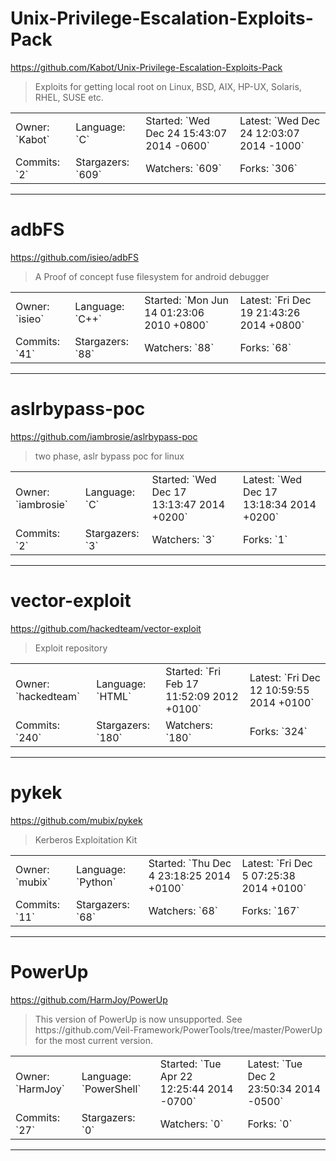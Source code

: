 # Unix-Privilege-Escalation-Exploits-Pack

https://github.com/Kabot/Unix-Privilege-Escalation-Exploits-Pack
<blockquote>
Exploits for getting local root on Linux, BSD, AIX, HP-UX, Solaris, RHEL, SUSE etc.
</blockquote>

<table>
<tr><td>Owner: `Kabot`</td>
    <td>Language: `C`</td>
    <td>Started: `Wed Dec 24 15:43:07 2014 -0600`</td>
    <td>Latest: `Wed Dec 24 12:03:07 2014 -1000`</td></tr>
<tr><td>Commits: `2`</td>
    <td>Stargazers: `609`</td>
    <td>Watchers: `609`</td>
    <td>Forks: `306`</td></tr>
</table>

---

# adbFS

https://github.com/isieo/adbFS
<blockquote>
A Proof of concept fuse filesystem for android debugger
</blockquote>

<table>
<tr><td>Owner: `isieo`</td>
    <td>Language: `C++`</td>
    <td>Started: `Mon Jun 14 01:23:06 2010 +0800`</td>
    <td>Latest: `Fri Dec 19 21:43:26 2014 +0800`</td></tr>
<tr><td>Commits: `41`</td>
    <td>Stargazers: `88`</td>
    <td>Watchers: `88`</td>
    <td>Forks: `68`</td></tr>
</table>

---

# aslrbypass-poc

https://github.com/iambrosie/aslrbypass-poc
<blockquote>
two phase, aslr bypass poc for linux
</blockquote>

<table>
<tr><td>Owner: `iambrosie`</td>
    <td>Language: `C`</td>
    <td>Started: `Wed Dec 17 13:13:47 2014 +0200`</td>
    <td>Latest: `Wed Dec 17 13:18:34 2014 +0200`</td></tr>
<tr><td>Commits: `2`</td>
    <td>Stargazers: `3`</td>
    <td>Watchers: `3`</td>
    <td>Forks: `1`</td></tr>
</table>

---

# vector-exploit

https://github.com/hackedteam/vector-exploit
<blockquote>
Exploit repository
</blockquote>

<table>
<tr><td>Owner: `hackedteam`</td>
    <td>Language: `HTML`</td>
    <td>Started: `Fri Feb 17 11:52:09 2012 +0100`</td>
    <td>Latest: `Fri Dec 12 10:59:55 2014 +0100`</td></tr>
<tr><td>Commits: `240`</td>
    <td>Stargazers: `180`</td>
    <td>Watchers: `180`</td>
    <td>Forks: `324`</td></tr>
</table>

---

# pykek

https://github.com/mubix/pykek
<blockquote>
Kerberos Exploitation Kit
</blockquote>

<table>
<tr><td>Owner: `mubix`</td>
    <td>Language: `Python`</td>
    <td>Started: `Thu Dec 4 23:18:25 2014 +0100`</td>
    <td>Latest: `Fri Dec 5 07:25:38 2014 +0100`</td></tr>
<tr><td>Commits: `11`</td>
    <td>Stargazers: `68`</td>
    <td>Watchers: `68`</td>
    <td>Forks: `167`</td></tr>
</table>

---

# PowerUp

https://github.com/HarmJoy/PowerUp
<blockquote>
This version of PowerUp is now unsupported. See https://github.com/Veil-Framework/PowerTools/tree/master/PowerUp for the most current version.
</blockquote>

<table>
<tr><td>Owner: `HarmJoy`</td>
    <td>Language: `PowerShell`</td>
    <td>Started: `Tue Apr 22 12:25:44 2014 -0700`</td>
    <td>Latest: `Tue Dec 2 23:50:34 2014 -0500`</td></tr>
<tr><td>Commits: `27`</td>
    <td>Stargazers: `0`</td>
    <td>Watchers: `0`</td>
    <td>Forks: `0`</td></tr>
</table>

---

